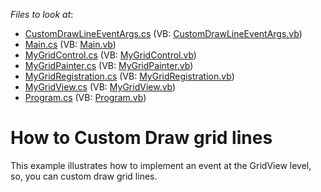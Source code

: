 <!-- default file list -->
*Files to look at*:

* [CustomDrawLineEventArgs.cs](./CS/WindowsApplication3/CustomDrawLineEventArgs.cs) (VB: [CustomDrawLineEventArgs.vb](./VB/WindowsApplication3/CustomDrawLineEventArgs.vb))
* [Main.cs](./CS/WindowsApplication3/Main.cs) (VB: [Main.vb](./VB/WindowsApplication3/Main.vb))
* [MyGridControl.cs](./CS/WindowsApplication3/MyGridControl.cs) (VB: [MyGridControl.vb](./VB/WindowsApplication3/MyGridControl.vb))
* [MyGridPainter.cs](./CS/WindowsApplication3/MyGridPainter.cs) (VB: [MyGridPainter.vb](./VB/WindowsApplication3/MyGridPainter.vb))
* [MyGridRegistration.cs](./CS/WindowsApplication3/MyGridRegistration.cs) (VB: [MyGridRegistration.vb](./VB/WindowsApplication3/MyGridRegistration.vb))
* [MyGridView.cs](./CS/WindowsApplication3/MyGridView.cs) (VB: [MyGridView.vb](./VB/WindowsApplication3/MyGridView.vb))
* [Program.cs](./CS/WindowsApplication3/Program.cs) (VB: [Program.vb](./VB/WindowsApplication3/Program.vb))
<!-- default file list end -->
# How to Custom Draw grid lines


<p>This example illustrates how to implement an event at the GridView level, so, you can custom draw grid lines.</p>

<br/>


